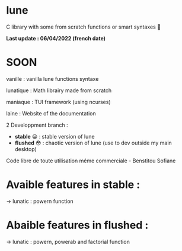 # lune
C library with some from scratch functions or smart syntaxes 🧠

**Last update : 06/04/2022 (french date)**

# SOON
vanille : vanilla lune functions syntaxe 

lunatique : Math librairy made from scratch 

maniaque : TUI framework (using ncurses)

laine : Website of the documentation

2 Developpment branch :
- **stable** 😀 : stable version of lune
- **flushed** 😳 : chaotic version of lune (use to dev outside my main desktop)

Code libre de toute utilisation même commerciale - Benstitou Sofiane

# Avaible features in stable :
-> lunatic : powern function

# Abaible features in flushed :
-> lunatic : powern, powerab and factorial function
